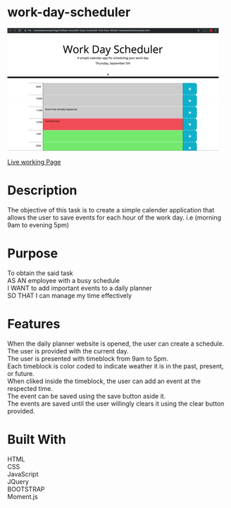 # work-day-scheduler

![working Demo](./Assets/05-third-party-apis-homework-demo.gif)

[Live working Page](https://sayamgautam1.github.io/work-day-scheduler/)

# Description

The objective of this task is to create a simple calender application that allows the user to save events for each hour of the work day. i.e (morning 9am to evening 5pm)

# Purpose

To obtain the said task <br/>
AS AN employee with a busy schedule <br/>
I WANT to add important events to a daily planner <br/>
SO THAT I can manage my time effectively <br/>

# Features

When the daily planner website is opened, the user can create a schedule. <br/>
The user is provided with the current day. <br/>
The user is presented with timeblock from 9am to 5pm.<br/>
Each timeblock is color coded to indicate weather it is in the past, present, or future. <br/>
When cliked inside the timeblock, the user can add an event at the respected time. </br>
The event can be saved using the save button aside it.<br/>
The events are saved until the user willingly clears it using the clear button provided. <br/>

# Built With

HTML <br/>
CSS <br/>
JavaScript <br/>
JQuery <br/>
BOOTSTRAP <br/>
Moment.js <br/>
